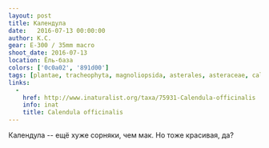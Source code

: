 ```yaml
---
layout: post
title: Календула
date:   2016-07-13 00:00:00
author: К.С.
gear: E-300 / 35mm macro
shoot_date: 2016-07-13
location: Ёль-база
colors: ['0c0a02', '891d00']
tags: [plantae, tracheophyta, magnoliopsida, asterales, asteraceae, calendula, calendula officinalis]
links:
  -
    href: http://www.inaturalist.org/taxa/75931-Calendula-officinalis
    info: inat
    title: Calendula officinalis
---
```


Календула -- ещё хуже сорняки, чем мак. Но тоже красивая, да?
